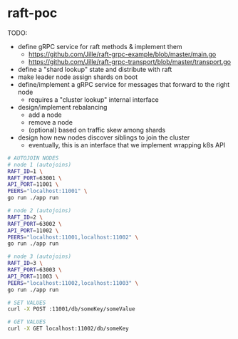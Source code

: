 # raft-poc

TODO:
- define gRPC service for raft methods & implement them
    - https://github.com/Jille/raft-grpc-example/blob/master/main.go
    - https://github.com/Jille/raft-grpc-transport/blob/master/transport.go
- define a "shard lookup" state and distribute with raft
- make leader node assign shards on boot
- define/implement a gRPC service for messages that forward to the right node
    - requires a "cluster lookup" internal interface
- design/implement rebalancing
    - add a node
    - remove a node
    - (optional) based on traffic skew among shards
- design how new nodes discover siblings to join the cluster
    - eventually, this is an interface that we implement wrapping k8s API

```sh
# AUTOJOIN NODES
# node 1 (autojoins)
RAFT_ID=1 \
RAFT_PORT=63001 \
API_PORT=11001 \
PEERS="localhost:11001" \
go run ./app run

# node 2 (autojoins)
RAFT_ID=2 \
RAFT_PORT=63002 \
API_PORT=11002 \
PEERS="localhost:11001,localhost:11002" \
go run ./app run

# node 3 (autojoins)
RAFT_ID=3 \
RAFT_PORT=63003 \
API_PORT=11003 \
PEERS="localhost:11002,localhost:11003" \
go run ./app run

# SET VALUES
curl -X POST :11001/db/someKey/someValue

# GET VALUES
curl -X GET localhost:11002/db/someKey
```
